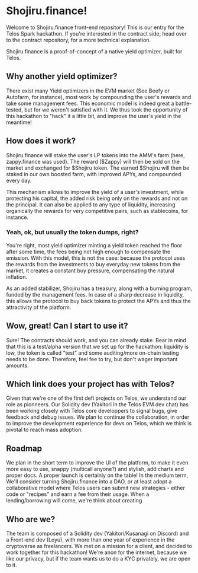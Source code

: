 # Shojiru.finance!

Welcome to Shojiru.finance front-end repository! This is our entry for the Telos Spark hackathon. If you're interested in the contract side, head over to the contract repository, for a more technical explanation.

Shojiru.finance is a proof-of-concept of a native yield optimizer, built for Telos.

## Why another yield optimizer?

There exist many Yield optimizers in the EVM market (See Beefy or Autofarm, for instance), most work by compounding the user's rewards and take some management fees. This economic model is indeed great a battle-tested, but for we weren't satisfied with it. We thus took the opportunity of this hackathon to "hack" it a little bit, and improve the user's yield in the meantime!

## How does it work?

Shojiru.finance will stake the user's LP tokens into the AMM's farm (here, zappy.finance was used). The reward ($Zappy) will then be sold on the market and exchanged for $Shojiru token. The earned $Shojiru will then be staked in our own boosted farm, with improved APYs, and compounded every day. 

This mechanism allows to improve the yield of a user's investment, while protecting his capital, the added risk being only on the rewards and not on the principal. It can also be applied to any type of liquidity, increasing organically the rewards for very competitive pairs, such as stablecoins, for instance.

### Yeah, ok, but usually the token dumps, right?
You're right, most yield optimizer minting a yield token reached the floor after some time, the fees being not high enough to compensate the emission. With this model, this is not the case: because the protocol uses the rewards from the investments to buy everyday new tokens from the market, it creates a constant buy pressure, compensating the natural inflation.

As an added stabilizer, Shojiru has a treasury, along with a burning program, funded by the management fees. In case of a sharp decrease in liquidity, this allows the protocol to buy back tokens to protect the APYs and thus the attractivity of the platform.

## Wow, great! Can I start to use it?
Sure! The contracts should work, and you can already stake. Bear in mind that this is a test/alpha version that we set up for the hackathon: liquidity is low, the token is called "test" and some auditing/more on-chain testing needs to be done. Therefore, feel fee to try, but don't wager important amounts.

## Which link does your project has with Telos?
Given that we're one of the first defi projects on Telos, we understand our role as pionneers. Our Solidity dev (Yakitori in the Telos EVM dev chat) has been working closely with Telos core developpers to signal bugs, give feedback and debug issues. We plan to continue the collaboration, in order to improve the development experience for devs on Telos, which we think is pivotal to reach mass adoption.

## Roadmap
We plan in the short term to improve the UI of the platform, to make it even more easy to use, snappy (multicall anyone?) and stylish, add charts and proper docs. A proper launch is certainly on the table! In the medium term, We'll consider turning Shojiru.finance into a DAO, or at least adopt a collaborative model where Telos users can submit new strategies - either code or "recipes" and earn a fee from their usage. When a lending/borrowing will come, we're think about creating

## Who are we?
The team is composed of a Solidity dev (Yakitori/Kusanagi on Discord) and a Front-end dev (Loyu), with more than one year of experience in the cryptoverse as freelancers. We met on a mission for a client, and decided to work together for this hackathon! We're anon for the internet, because we like our privacy, but if the team wants us to do a KYC privately, we are open to it.
